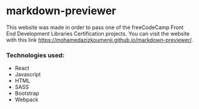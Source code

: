 # markdown-previewer
This website was made in order to pass one of the freeCodeCamp Front End Development Libraries Certification projects. You can visit the website with this link https://mohamedazizkoumenji.github.io/markdown-previewer/.
### Technologies used:
- React
- Javascript
- HTML
- SASS
- Bootstrap
- Webpack
